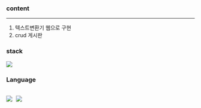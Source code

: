 ### content
---
1. 텍스트변환기 웹으로 구현
2. crud 게시판

### stack
<img src="https://img.shields.io/badge/Django-092E20?&logo=Django&logoColor=white">

### Language
<img src="https://img.shields.io/badge/HTML5-E34F26?&logo=HTML5&logoColor=white">&nbsp;&nbsp;<img src="https://img.shields.io/badge/Python-3776AB?&logo=Python&logoColor=white">
---

